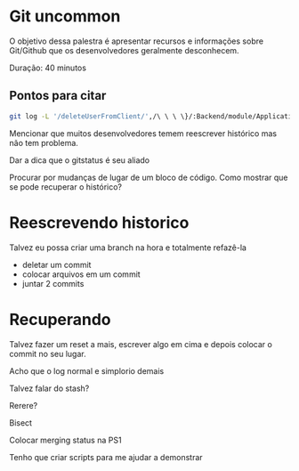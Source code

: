 # Git uncommon

O objetivo dessa palestra é apresentar recursos e informações sobre
Git/Github que os desenvolvedores geralmente desconhecem.

Duração: 40 minutos

## Pontos para citar

```sh
git log -L '/deleteUserFromClient/',/\ \ \ \}/:Backend/module/Application/src/Application/Service/Client/Client.php
```

Mencionar que muitos desenvolvedores temem reescrever histórico mas não tem problema.

Dar a dica que o gitstatus é seu aliado

Procurar por mudanças de lugar de um bloco de código.
Como mostrar que se pode recuperar o histórico?

# Reescrevendo historico

Talvez eu possa criar uma branch na hora e totalmente refazê-la
 - deletar um commit
 - colocar arquivos em um commit
 - juntar 2 commits

# Recuperando

Talvez fazer um reset a mais, escrever algo em cima e depois
colocar o commit no seu lugar.

Acho que  o log normal e simplorio demais

Talvez falar do stash?

Rerere?

Bisect

Colocar merging status na PS1

Tenho que criar scripts para me ajudar a demonstrar
